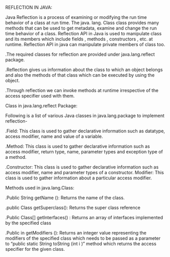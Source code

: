 REFLECTION IN JAVA:

Java Reflection is a process of examining or modifying the run time behavior of a class at run time. The java. lang. Class class provides many methods that can be used to get metadata, examine and change the run time behavior of a class.
Reflection API in Java is used to manipulate class and its members which include fields , methods , constructors , etc. at runtime. Reflection API in java can manipulate private members of class too.

.The required classes for reflection are provided under java.lang.reflect package.

.Reflection gives us information about the class to which an object belongs and also the methods of that class which can be executed by using the object.

.Through reflection we can invoke methods at runtime irrespective of the access specifier used with them.

Class in java.lang.reflect Package:

Following is a list of various Java classes in java.lang.package to implement reflection-

.Field: This class is used to gather declarative information such as datatype, access modifier, name and value of a variable.

.Method: This class is used to gather declarative information such as access modifier, return type, name, parameter types and exception type of a method.

.Constructor: This class is used to gather declarative information such as access modifier, name and parameter types of a constructor.
Modifier: This class is used to gather information about a particular access modifier.

Methods used in java.lang.Class:

.Public String getName (): Returns the name of the class.

.public Class getSuperclass(): Returns the super class reference

.Public Class[] getInterfaces() : Returns an array of interfaces implemented by the specified class

.Public in getModifiers (): Returns an integer value representing the modifiers of the specified class which needs to be passed as a parameter to “public static String toString (int i )” method which returns the access specifier for the given class.

